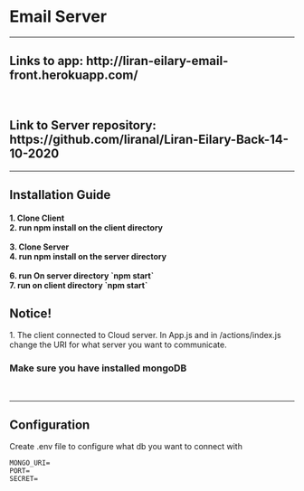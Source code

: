 <h1>Email Server</h1>
<hr>
<h2> Links to app: http://liran-eilary-email-front.herokuapp.com/ </h2>
<br>
<h2> Link to Server repository: https://github.com/liranal/Liran-Eilary-Back-14-10-2020 </h2>
</p>
</p>
<hr>
<p>
  <h2>Installation Guide</h2>
  <h4>
  1. Clone Client<br>
  2. run npm install
  on the client directory<br>
  <br>
  3. Clone Server<br>
  4. run  npm install
  on the server directory<br>
  <br>
  6. run On server directory `npm start`<br>
  7. run on client directory `npm start`<br>
  </h4>
</p>
<p>
<h2>Notice!</h3>
1. The client connected to Cloud server. In App.js and in /actions/index.js change the URI for what server you want to communicate.
<h3><b>Make sure you have installed mongoDB</b></h4><br>
<p>

 <hr>
 <h2>Configuration</h2>
 Create .env file to configure what db you want to connect with
 
  ```
  MONGO_URI=
  PORT=
  SECRET=
```
